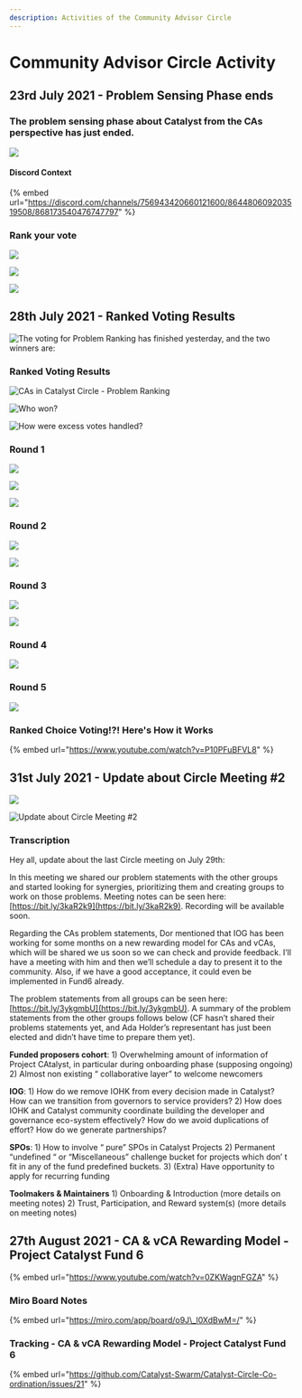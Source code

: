 ```yaml
---
description: Activities of the Community Advisor Circle
---
```


# Community Advisor Circle Activity

## 23rd July 2021 - **P**roblem Sensing Phase ends

### The problem sensing phase about Catalyst from the CAs perspective has just ended. 

![](../.gitbook/assets/2021-07-23-3-.png)

#### Discord Context

{% embed url="https://discord.com/channels/756943420660121600/864480609203519508/868173540476747797" %}

### Rank your vote

![](../.gitbook/assets/2021-07-23-2-.png)

![](../.gitbook/assets/2021-07-23-4-.png)

![](../.gitbook/assets/2021-07-23-5-.png)

## 28th July 2021 -  Ranked Voting Results

![The voting for Problem Ranking has finished yesterday, and the two winners are:](../.gitbook/assets/2021-07-28-4-.png)

### Ranked Voting Results

![CAs in Catalyst Circle - Problem Ranking](../.gitbook/assets/2021-07-28-5-.png)

![Who won?](../.gitbook/assets/2021-07-28-6-.png)

![How were excess votes handled?](../.gitbook/assets/2021-07-28-7-.png)

### Round 1

![](../.gitbook/assets/2021-07-28-8-.png)

![](../.gitbook/assets/2021-07-28-9-.png)

![](../.gitbook/assets/2021-07-28-10-.png)

### Round 2

![](../.gitbook/assets/2021-07-28-11-.png)

![](../.gitbook/assets/2021-07-28-12-.png)

### Round 3

![](../.gitbook/assets/2021-07-28-13-.png)

![](../.gitbook/assets/2021-07-28-14-.png)

### Round 4

![](../.gitbook/assets/2021-07-28-15-.png)

### Round 5

![](../.gitbook/assets/2021-07-28-16-.png)

### Ranked Choice Voting!?! Here's How it Works

{% embed url="https://www.youtube.com/watch?v=P10PFuBFVL8" %}

## 31st July 2021 - Update about Circle Meeting \#2 

![](../.gitbook/assets/2021-08-02.png)

![Update about Circle Meeting \#2 ](../.gitbook/assets/2021-08-02-1-.png)

### Transcription

Hey all, update about the last Circle meeting on July 29th:

In this meeting we shared our problem statements with the other groups and started looking for synergies, prioritizing them and creating groups to work on those problems. Meeting notes can be seen here: [https://bit.ly/3kaR2k9](https://bit.ly/3kaR2k9). Recording will be available soon. 

Regarding the CAs problem statements, Dor mentioned that IOG has been working for some months on a new rewarding model for CAs and vCAs, which will be shared we us soon so we can check and provide feedback. I’ll have a meeting with him and then we’ll schedule a day to present it to the community. Also, if we have a good acceptance, it could even be implemented in Fund6 already. 

The problem statements from all groups can be seen here: [https://bit.ly/3ykgmbU](https://bit.ly/3ykgmbU). A summary of the problem statements from the other groups follows below \(CF hasn’t shared their problems statements yet, and Ada Holder’s representant has just been elected and didn’t have time to prepare them yet\). 

**Funded proposers cohort**: 1\) Overwhelming amount of information of Project CAtalyst, in particular during onboarding phase \(supposing ongoing\) 2\) Almost non existing “ collaborative layer” to welcome newcomers

**IOG**: 1\) How do we remove IOHK from every decision made in Catalyst? How can we transition from governors to service providers? 2\) How does IOHK and Catalyst community coordinate building the developer and governance eco-system effectively? How do we avoid duplications of effort? How do we generate partnerships? 

**SPOs**: 1\) How to involve “ pure” SPOs in Catalyst Projects 2\) Permanent “undefined “ or “Miscellaneous” challenge bucket for projects which don’ t fit in any of the fund predefined buckets. 3\) \(Extra\) Have opportunity to apply for recurring funding 

**Toolmakers & Maintainers** 1\) Onboarding & Introduction \(more details on meeting notes\) 2\) Trust, Participation, and Reward system\(s\) \(more details on meeting notes\)



## 27th August 2021 - CA & vCA Rewarding Model - Project Catalyst Fund 6

{% embed url="https://www.youtube.com/watch?v=0ZKWagnFGZA" %}

### Miro Board Notes

{% embed url="https://miro.com/app/board/o9J\_l0XdBwM=/" %}

### Tracking - CA & vCA Rewarding Model - Project Catalyst Fund 6

{% embed url="https://github.com/Catalyst-Swarm/Catalyst-Circle-Co-ordination/issues/21" %}



  


